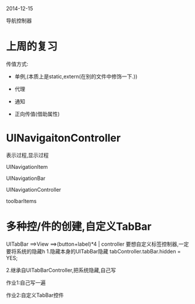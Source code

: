 2014-12-15

导航控制器


# 上周的复习

传值方式:

- 单例,(本质上是static,extern(在别的文件中修饰一下.))

- 代理

- 通知

- 正向传值(借助属性) 



#  UINavigaitonController


表示过程,显示过程

UINavigationItem

UINavigationBar

UINavigationController


toolbarItems 

#  多种控/件的创建,自定义TabBar

UITabBar ==>View ==>(button+label)*4
									|
									controller
要想自定义标签控制器,一定要将系统的隐藏h
1.隐藏本身的UITabBar隐藏
tabController.tabBar.hidden = YES;

2.继承自UITabBarController,把系统隐藏,自己写


作业1:自己写一遍

作业2:自定义TabBar控件
